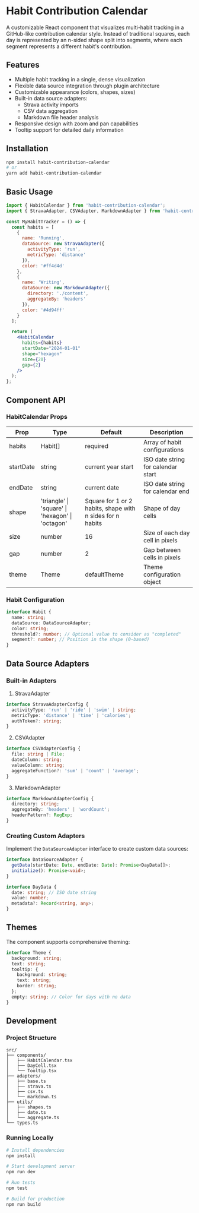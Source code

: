 # Habit Contribution Calendar

A customizable React component that visualizes multi-habit tracking in a GitHub-like contribution calendar style. Instead of traditional squares, each day is represented by an n-sided shape split into segments, where each segment represents a different habit's contribution.

## Features

- Multiple habit tracking in a single, dense visualization
- Flexible data source integration through plugin architecture
- Customizable appearance (colors, shapes, sizes)
- Built-in data source adapters:
  - Strava activity imports
  - CSV data aggregation
  - Markdown file header analysis
- Responsive design with zoom and pan capabilities
- Tooltip support for detailed daily information

## Installation

```bash
npm install habit-contribution-calendar
# or
yarn add habit-contribution-calendar
```

## Basic Usage

```jsx
import { HabitCalendar } from 'habit-contribution-calendar';
import { StravaAdapter, CSVAdapter, MarkdownAdapter } from 'habit-contribution-calendar/adapters';

const MyHabitTracker = () => {
  const habits = [
    {
      name: 'Running',
      dataSource: new StravaAdapter({
        activityType: 'run',
        metricType: 'distance'
      }),
      color: '#ff4d4d'
    },
    {
      name: 'Writing',
      dataSource: new MarkdownAdapter({
        directory: './content',
        aggregateBy: 'headers'
      }),
      color: '#4d94ff'
    }
  ];

  return (
    <HabitCalendar
      habits={habits}
      startDate="2024-01-01"
      shape="hexagon"
      size={20}
      gap={2}
    />
  );
};
```

## Component API

### HabitCalendar Props

| Prop | Type | Default | Description |
|------|------|---------|-------------|
| habits | Habit[] | required | Array of habit configurations |
| startDate | string | current year start | ISO date string for calendar start |
| endDate | string | current date | ISO date string for calendar end |
| shape | 'triangle' \| 'square' \| 'hexagon' \| 'octagon' | Square for 1 or 2 habits, shape with n sides for n habits | Shape of day cells |
| size | number | 16 | Size of each day cell in pixels |
| gap | number | 2 | Gap between cells in pixels |
| theme | Theme | defaultTheme | Theme configuration object |

### Habit Configuration

```typescript
interface Habit {
  name: string;
  dataSource: DataSourceAdapter;
  color: string;
  threshold?: number; // Optional value to consider as "completed"
  segment?: number; // Position in the shape (0-based)
}
```

## Data Source Adapters

### Built-in Adapters

1. StravaAdapter
```typescript
interface StravaAdapterConfig {
  activityType: 'run' | 'ride' | 'swim' | string;
  metricType: 'distance' | 'time' | 'calories';
  authToken?: string;
}
```

2. CSVAdapter
```typescript
interface CSVAdapterConfig {
  file: string | File;
  dateColumn: string;
  valueColumn: string;
  aggregateFunction?: 'sum' | 'count' | 'average';
}
```

3. MarkdownAdapter
```typescript
interface MarkdownAdapterConfig {
  directory: string;
  aggregateBy: 'headers' | 'wordCount';
  headerPattern?: RegExp;
}
```

### Creating Custom Adapters

Implement the `DataSourceAdapter` interface to create custom data sources:

```typescript
interface DataSourceAdapter {
  getData(startDate: Date, endDate: Date): Promise<DayData[]>;
  initialize(): Promise<void>;
}

interface DayData {
  date: string; // ISO date string
  value: number;
  metadata?: Record<string, any>;
}
```

## Themes

The component supports comprehensive theming:

```typescript
interface Theme {
  background: string;
  text: string;
  tooltip: {
    background: string;
    text: string;
    border: string;
  };
  empty: string; // Color for days with no data
}
```

## Development

### Project Structure

```
src/
├── components/
│   ├── HabitCalendar.tsx
│   ├── DayCell.tsx
│   └── Tooltip.tsx
├── adapters/
│   ├── base.ts
│   ├── strava.ts
│   ├── csv.ts
│   └── markdown.ts
├── utils/
│   ├── shapes.ts
│   ├── date.ts
│   └── aggregate.ts
└── types.ts
```

### Running Locally

```bash
# Install dependencies
npm install

# Start development server
npm run dev

# Run tests
npm test

# Build for production
npm run build
```
